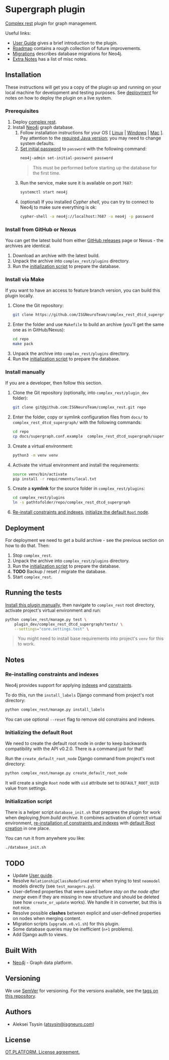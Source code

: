 # Supergraph plugin

[Complex rest](https://github.com/ISGNeuroTeam/complex_rest/tree/develop) plugin for graph management.

Useful links:
- [User Guide](docs/user-guide.md) gives a brief introduction to the plugin.
- [Roadmap](docs/roadmap.md) contains a rough collection of future improvements.
- [Migrations](docs/migrations.md) describes database migrations for Neo4j.
- [Extra Notes](docs/notes.md) has a list of misc notes.

## Installation

These instructions will get you a copy of the plugin up and running on your local machine for development and testing purposes. See [deployment](#deployment) for notes on how to deploy the plugin on a live system.

### Prerequisites

1. Deploy [complex rest](https://github.com/ISGNeuroTeam/complex_rest).
2. Install [Neo4j](https://neo4j.com/docs/operations-manual/current/installation/) graph database.
    1. Follow installation instructions for your OS [ [Linux](https://neo4j.com/docs/operations-manual/current/installation/linux/) | [Windows](https://neo4j.com/docs/operations-manual/current/installation/windows/) | [Mac](https://neo4j.com/docs/operations-manual/current/installation/osx/) ]. Pay attention to the [required Java version](https://neo4j.com/docs/operations-manual/current/installation/requirements/#deployment-requirements-java); you may need to change system defaults.
    2. [Set initial password](https://neo4j.com/docs/operations-manual/current/configuration/set-initial-password/) to `password` with the following command:
        ```sh
        neo4j-admin set-initial-password password
        ```
        > This must be performed before starting up the database for the first time.
    3. Run the service, make sure it is available on port `7687`:
        ```sh
        systemctl start neo4j
        ```
    4. (optional) If you installed *Cypher shell*, you can try to connect to Neo4j to make sure everything is ok:
        ```sh
        cypher-shell -a neo4j://localhost:7687 -u neo4j -p password
        ```

### Install from GitHub or Nexus

You can get the latest build from either [GitHub releases](https://github.com/ISGNeuroTeam/complex_rest_dtcd_supergraph/releases) page or Nexus - the archives are identical.

1. Download an archive with the latest build.
2. Unpack the archive into `complex_rest/plugins` directory.
3. Run the [initialization script](#initialization-script) to prepare the database.

### Install via Make

If you want to have an access to feature branch version, you can build this plugin locally.

1. Clone the Git repository:
    ```sh
    git clone https://github.com/ISGNeuroTeam/complex_rest_dtcd_supergraph.git repo
    ```
2. Enter the folder and use `Makefile` to build an archive (you'll get the same one as in GitHub/Nexus):
    ```sh
    cd repo
    make pack
    ```
3. Unpack the archive into `complex_rest/plugins` directory.
4. Run the [initialization script](#initialization-script) to prepare the database.

### Install manually

If you are a developer, then follow this section.

1. Clone the Git repository (optionally, into `complex_rest/plugin_dev` folder):
    ```sh
    git clone git@github.com:ISGNeuroTeam/complex_rest.git repo
    ```
2. Enter the folder, copy or symlink configuration files from `docs/` to `complex_rest_dtcd_supergraph/` with the following commands:
    ```sh
    cd repo
    cp docs/supergraph.conf.example  complex_rest_dtcd_supergraph/supergraph.conf
    ```
3. Create a virtual environment:
    ```sh
    python3 -m venv venv
    ```
4. Activate the virtual environment and install the requirements:
    ```sh
    source venv/bin/activate
    pip install -r requirements/local.txt
    ```
5. Create a **symlink** for the source folder in `complex_rest/plugins`:
    ```sh
    cd complex_rest/plugins
    ln -s pathtofolder/repo/complex_rest_dtcd_supergraph
    ```
6. [Re-install constraints and indexes](#re-installing-constraints-and-indexes), [initialize the default `Root` node](#initializing-the-default-root).

## Deployment

For deployment we need to get a build archive - see the previous section on how to do that. Then:

1. Stop `complex_rest`.
2. Unpack the archive into `complex_rest/plugins` directory.
3. Run the [initialization script](#initialization-script) to prepare the database.
4. **TODO** Backup / reset / migrate the database.
5. Start `complex_rest`.

## Running the tests

[Install this plugin manually](#install-manually), then navigate to `complex_rest` root directory, activate project's virtual environment and run:

```sh
python complex_rest/manage.py test \
    plugin_dev/complex_rest_dtcd_supergraph/tests/ \
    --settings="core.settings.test" \
```

> You might need to install base requirements into project's `venv` for this to work.

## Notes

### Re-installing constraints and indexes

Neo4j provides support for applying [indexes](https://neo4j.com/docs/getting-started/current/graphdb-concepts/#graphdb-indexes) and [constraints](https://neo4j.com/docs/getting-started/current/graphdb-concepts/#graphdb-constraints).

To do this, run the `install_labels` Django command from project's root directory:

```sh
python complex_rest/manage.py install_labels
```

You can use optional `--reset` flag to remove old constrains and indexes.

### Initializing the default Root

We need to create the default root node in order to keep backwards compatibility with the API v0.2.0. There is a command just for that!

Run the `create_default_root_node` Django command from project's root directory:

```sh
python complex_rest/manage.py create_default_root_node
```

It will create a single `Root` node with `uid` attribute set to `DEFAULT_ROOT_UUID` value from settings.

### Initialization script

There is a helper script `database_init.sh` that prepares the plugin for work when deploying *from build archive*. It combines activation of correct virtual environment, [re-installation of constraints and indexes](#re-installing-constraints-and-indexes) with [default Root creation](#initializing-the-default-root) in one place.

You can run it from anywhere you like:

```sh
./database_init.sh
```

## TODO

- Update [User guide](docs/user-guide.md).
- Resolve `RelationshipClassRedefined` error when trying to test `neomodel` models directly (see `test_managers.py`).
- User-defined properties that were saved before *stay on the node after merge* even if they are missing in new structure and should be deleted (see how `create_or_update` works). We handle it in converter, but this is not nice.
- Resolve possible **clashes** between explicit and user-defined properties on nodes when merging content.
- Migration scripts (`upgrade.v0.v1.sh`) for this plugin.
- Some database queries may be inefficient (`n+1` problems).
- Add Django auth to views.

## Built With

- [Neo4j](https://neo4j.com/) - Graph data platform.

## Versioning

We use [SemVer](http://semver.org/) for versioning. For the versions available, see the [tags on this repository](https://github.com/ISGNeuroTeam/complex_rest/tags). 

## Authors

- Aleksei Tsysin (atsysin@isgneuro.com)

## License

[OT.PLATFORM. License agreement.](LICENSE.md)
